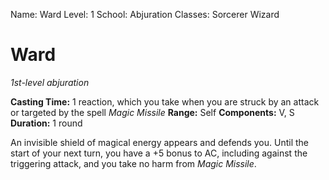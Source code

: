 Name: Ward
Level: 1
School: Abjuration
Classes: Sorcerer
         Wizard

# Ward
_1st-level abjuration_

**Casting Time:** 1 reaction, which you take when you are struck by an attack or targeted by the spell _Magic Missile_
**Range:** Self
**Components:** V, S
**Duration:** 1 round

An invisible shield of magical energy appears and defends you. Until the start of your next turn, you have a +5 bonus to AC, including against the triggering attack, and you take no harm from _Magic Missile_.